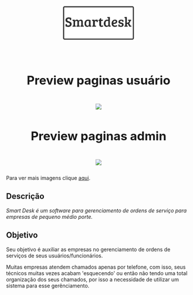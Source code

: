 <h1 align="center">
  <img width="200" src="https://raw.githubusercontent.com/dcmunhoz/SmartDesk/master/public/rsc/img/company-logo.png"/>
  
  <br />
  <br />
  
  <div> 
    <h3> Preview paginas usuário </h3>
    <img width="800" src="https://raw.githubusercontent.com/dcmunhoz/SmartDesk/master/.github/images/user/user-background.jpg"/>
    <h3> Preview paginas admin </h3>
    <img width="800" src="https://raw.githubusercontent.com/dcmunhoz/SmartDesk/master/.github/images/admin/admin-background.jpg"/>
  </div>

</h1>

Para ver mais imagens clique [aqui](https://github.com/dcmunhoz/SmartDesk/tree/master/.github/images).


## Descrição
_Smart Desk é um software para gerenciamento de ordens de serviço para empresas de pequeno médio porte._

## Objetivo
Seu objetivo é auxiliar as empresas no gerenciamento de ordens de serviços de seus usuários/funcionários.

Muitas empresas atendem chamados apenas por telefone, com isso, seus técnicos muitas vezes acabam 'esquecendo' ou então não tendo uma total organização dos seus chamados, por isso a necessidade de utilizar um sistema para esse gerênciamento.



